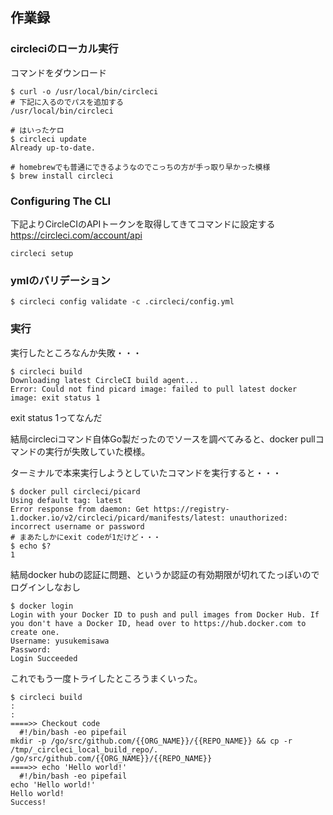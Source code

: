 ## 作業録
### circleciのローカル実行
コマンドをダウンロード
```
$ curl -o /usr/local/bin/circleci 
# 下記に入るのでパスを追加する
/usr/local/bin/circleci

# はいったケロ
$ circleci update
Already up-to-date.

# homebrewでも普通にできるようなのでこっちの方が手っ取り早かった模様
$ brew install circleci
```

### Configuring The CLI
下記よりCircleCIのAPIトークンを取得してきてコマンドに設定する
https://circleci.com/account/api

```
circleci setup
```

### ymlのバリデーション 
```
$ circleci config validate -c .circleci/config.yml
```

### 実行
実行したところなんか失敗・・・
```
$ circleci build
Downloading latest CircleCI build agent...
Error: Could not find picard image: failed to pull latest docker image: exit status 1
```
exit status 1ってなんだ

結局circleciコマンド自体Go製だったのでソースを調べてみると、docker pullコマンドの実行が失敗していた模様。

ターミナルで本来実行しようとしていたコマンドを実行すると・・・
```
$ docker pull circleci/picard
Using default tag: latest
Error response from daemon: Get https://registry-1.docker.io/v2/circleci/picard/manifests/latest: unauthorized: incorrect username or password
# まあたしかにexit codeが1だけど・・・
$ echo $?
1
```
結局docker hubの認証に問題、というか認証の有効期限が切れてたっぽいのでログインしなおし
```
$ docker login
Login with your Docker ID to push and pull images from Docker Hub. If you don't have a Docker ID, head over to https://hub.docker.com to create one.
Username: yusukemisawa
Password: 
Login Succeeded
```
これでもう一度トライしたところうまくいった。

```
$ circleci build
:
:
====>> Checkout code
  #!/bin/bash -eo pipefail
mkdir -p /go/src/github.com/{{ORG_NAME}}/{{REPO_NAME}} && cp -r /tmp/_circleci_local_build_repo/. /go/src/github.com/{{ORG_NAME}}/{{REPO_NAME}}
====>> echo 'Hello world!'
  #!/bin/bash -eo pipefail
echo 'Hello world!'
Hello world!
Success!

```
